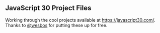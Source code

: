 ## JavaScript 30 Project Files

Working through the cool projects available at https://javascript30.com/.  Thanks to [@wesbos](https://github.com/wesbos) for putting these up for free.
